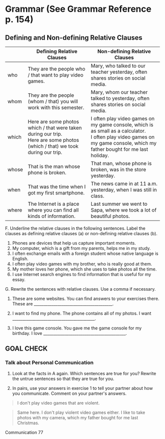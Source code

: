 # Grammar (See Grammar Reference p. 154)

## Defining and Non-defining Relative Clauses

| | Defining Relative Clauses | Non-defining Relative Clauses |
|---|---|---|
| who | They are the people who / that want to play video games. | Mary, who talked to our teacher yesterday, often shares stories on social media. |
| whom | They are the people (whom / that) you will work with this semester. | Mary, whom our teacher talked to yesterday, often shares stories on social media. |
| which | Here are some photos which / that were taken during our trip.<br>Here are some photos (which / that) we took during our trip. | I often play video games on my game console, which is as small as a calculator.<br>I often play video games on my game console, which my father bought for me last holiday. |
| whose | That is the man whose phone is broken. | That man, whose phone is broken, was in the store yesterday. |
| when | That was the time when I got my first smartphone. | The news came in at 11 a.m. yesterday, when I was still in class. |
| where | The Internet is a place where you can find all kinds of information. | Last summer we went to Sapa, where we took a lot of beautiful photos. |

F. Underline the relative clauses in the following sentences. Label the clauses as defining relative clauses (a) or non-defining relative clauses (b).

1. Phones are devices that help us capture important moments.
2. My computer, which is a gift from my parents, helps me in my study.
3. I often exchange emails with a foreign student whose native language is English.
4. I often play video games with my brother, who is really good at them.
5. My mother loves her phone, which she uses to take photos all the time.
6. I use Internet search engines to find information that is useful for my essay.

G. Rewrite the sentences with relative clauses. Use a comma if necessary.

1. These are some websites. You can find answers to your exercises there.
   These are ________________________________________.

2. I want to find my phone. The phone contains all of my photos.
   I want __________________________________________.

3. I love this game console. You gave me the game console for my birthday.
   I love __________________________________________.

## GOAL CHECK

### Talk about Personal Communication

1. Look at the facts in A again. Which sentences are true for you? Rewrite the untrue sentences so that they are true for you.

2. In pairs, use your answers in exercise 1 to tell your partner about how you communicate. Comment on your partner's answers.

> I don't play video games that are violent.

> Same here. I don't play violent video games either. I like to take photos with my camera, which my father bought for me last Christmas.

Communication 77